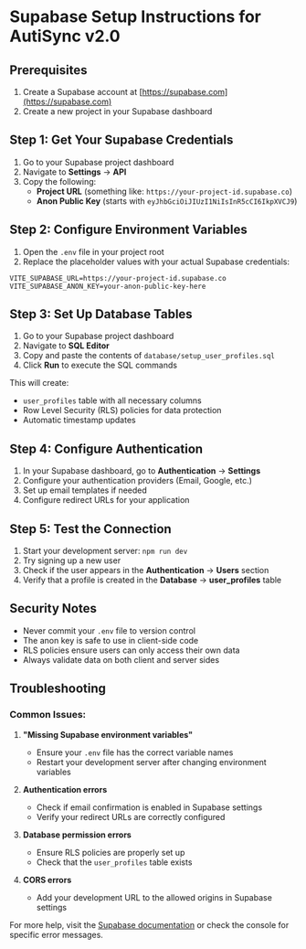 # Supabase Setup Instructions for AutiSync v2.0

## Prerequisites
1. Create a Supabase account at [https://supabase.com](https://supabase.com)
2. Create a new project in your Supabase dashboard

## Step 1: Get Your Supabase Credentials

1. Go to your Supabase project dashboard
2. Navigate to **Settings** → **API**
3. Copy the following:
   - **Project URL** (something like: `https://your-project-id.supabase.co`)
   - **Anon Public Key** (starts with `eyJhbGciOiJIUzI1NiIsInR5cCI6IkpXVCJ9`)

## Step 2: Configure Environment Variables

1. Open the `.env` file in your project root
2. Replace the placeholder values with your actual Supabase credentials:

```env
VITE_SUPABASE_URL=https://your-project-id.supabase.co
VITE_SUPABASE_ANON_KEY=your-anon-public-key-here
```

## Step 3: Set Up Database Tables

1. Go to your Supabase project dashboard
2. Navigate to **SQL Editor**
3. Copy and paste the contents of `database/setup_user_profiles.sql`
4. Click **Run** to execute the SQL commands

This will create:
- `user_profiles` table with all necessary columns
- Row Level Security (RLS) policies for data protection
- Automatic timestamp updates

## Step 4: Configure Authentication

1. In your Supabase dashboard, go to **Authentication** → **Settings**
2. Configure your authentication providers (Email, Google, etc.)
3. Set up email templates if needed
4. Configure redirect URLs for your application

## Step 5: Test the Connection

1. Start your development server: `npm run dev`
2. Try signing up a new user
3. Check if the user appears in the **Authentication** → **Users** section
4. Verify that a profile is created in the **Database** → **user_profiles** table

## Security Notes

- Never commit your `.env` file to version control
- The anon key is safe to use in client-side code
- RLS policies ensure users can only access their own data
- Always validate data on both client and server sides

## Troubleshooting

### Common Issues:

1. **"Missing Supabase environment variables"**
   - Ensure your `.env` file has the correct variable names
   - Restart your development server after changing environment variables

2. **Authentication errors**
   - Check if email confirmation is enabled in Supabase settings
   - Verify your redirect URLs are correctly configured

3. **Database permission errors**
   - Ensure RLS policies are properly set up
   - Check that the `user_profiles` table exists

4. **CORS errors**
   - Add your development URL to the allowed origins in Supabase settings

For more help, visit the [Supabase documentation](https://supabase.com/docs) or check the console for specific error messages.

